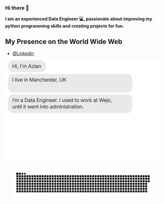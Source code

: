 ### Hi there 👋

**I am an experienced Data Engineer 💻, passionate about improving my python programming skills and creating projects for fun.**
<!--
**Azlanrajj2021/Azlanrajj2021** is a ✨ _special_ ✨ repository because its `README.md` (this file) appears on your GitHub profile.

Here are some ideas to get you started:

- 🔭 I’m currently working on ...
- 🌱 I’m currently learning ...
- 👯 I’m looking to collaborate on ...
- 🤔 I’m looking for help with ...
- 💬 Ask me about ...
- 📫 How to reach me: ...
- 😄 Pronouns: ...
- ⚡ Fun fact: ...
-->
## My Presence on the World Wide Web

- [@LinkedIn](https://www.linkedin.com/in/azlan-afzal/)

[![](https://github.com/Azlanrajj2021/Azlanrajj2021/blob/main/chat.svg)]()

<p align="center">
  <br><img src="https://github.com/Azlanrajj2021/Azlanrajj2021/blob/main/assets/gifs/snake.svg" width="450px">
</p>

